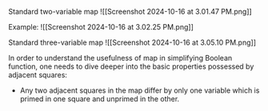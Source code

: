 Standard two-variable map
![[Screenshot 2024-10-16 at 3.01.47 PM.png]]

Example:
![[Screenshot 2024-10-16 at 3.02.25 PM.png]]

Standard three-variable map
![[Screenshot 2024-10-16 at 3.05.10 PM.png]]

In order to understand the usefulness of map in simplifying Boolean function, one needs to dive deeper into the basic properties possessed by adjacent squares:
* Any two adjacent squares in the map differ by only one variable which is primed in one square and unprimed in the other.